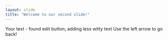 ```yaml
---
layout: slide
title: "Welcome to our second slide!"
---
```

Your text - found edit button, adding less witty text
Use the left arrow to go back!
